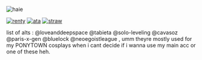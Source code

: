 ![haie](https://komarev.com/ghpvc/?username=Iukewarm&label=🐻‍❄️&color=000000)


[![renty](https://i.postimg.cc/fyHyb8mk/image-2025-05-15-013103362.png)](https://rentry.co/cradles) 
[![ata](https://i.postimg.cc/tgXgh0k7/image-2025-05-15-013517800.png)](https://rinitoshi.atabook.org)
[![straw](https://i.postimg.cc/kXK8smQy/image-2025-05-15-013730045.png)](https://lukewarms.straw.page)

  
list of alts : @loveanddeepspace @tabieta @soIo-leveling @cavasoz @paris-x-gen @blueIock @neoegoistleague , umm theyre mostly used for my PONYTOWN cosplays when i cant decide if i wanna use my main acc or one of these heh.
